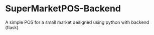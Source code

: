 # SuperMarketPOS-Backend
A simple POS for a small market designed using python with backend (flask)
